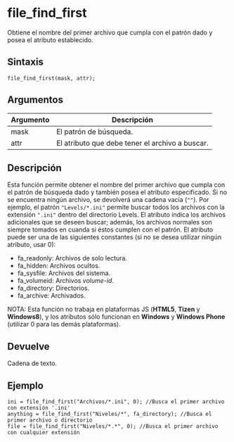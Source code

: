 # file_find_first

Obtiene el nombre del primer archivo que cumpla con el patrón dado y posea el atributo establecido.

## Sintaxis

  
```gml  
file_find_first(mask, attr);  
```  

## Argumentos

Argumento|Descripción|  
---|---|  
mask|El patrón de búsqueda.|  
attr|El atributo que debe tener el archivo a buscar.|  

## Descripción

Esta función permite obtener el nombre del primer archivo que cumpla con el patrón de búsqueda dado y también posea el atributo especificado. Si no se encuentra ningún archivo, se devolverá una cadena vacía (`""`). Por ejemplo, el patrón `"Levels/*.ini"` permite buscar todos los archivos con la extensión `".ini"` dentro del directorio Levels. El atributo indica los archivos adicionales que se deseen buscar; además, los archivos normales son siempre tomados en cuanda si éstos cumplen con el patrón. El atributo puede ser una de las siguientes constantes (si no se desea utilizar ningún atributo, usar 0):  

*   fa_readonly: Archivos de solo lectura.
*   fa_hidden: Archivos ocultos.
*   fa_sysfile: Archivos del sistema.
*   fa_volumeid: Archivos _volume-id_.
*   fa_directory: Directorios.
*   fa_archive: Archivados.

NOTA: Esta función no trabaja en plataformas JS (**HTML5**, **Tizen** y **Windows8**), y los atributos sólo funcionan en **Windows** y **Windows Phone** (utilizar 0 para las demás plataformas).

## Devuelve

Cadena de texto.

## Ejemplo

  
```gml  
ini = file_find_first("Archivos/*.ini", 0); //Busca el primer archivo con extensión '.ini'  
anything = file_find_first("Niveles/*", fa_directory); //Busca el primer archivo o directorio  
file = file_find_first("Niveles/*.*", 0); //Busca el primer archivo con cualquier extensión  
```